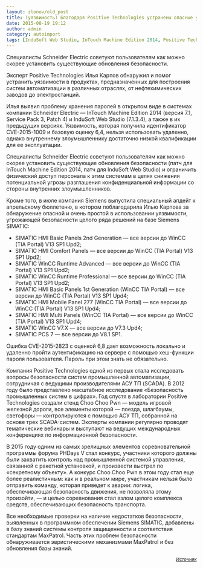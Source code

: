 ```yaml
---
layout: zlonov/old_post
title: (уязвимость) Благодаря Positive Technologies устранены опасные уязвимости в SCADA-системах Siemens и Schneider Electric
date: 2015-08-19 19:12
author: admin
category: autoimport
tags: [InduSoft Web Studio, InTouch Machine Edition 2014, Positive Technologies, Schneider Electric, Siemens, Siemens SIMATIC, Илья Карпов, нефтехимия, уязвимости]
---
```

<p class="preview">Специалисты Schneider Electric советуют пользователям как можно скорее установить существующие обновления безопасности.

<div class="news-full-content">

Эксперт Positive Technologies Илья Карпов обнаружил и помог устранить уязвимости в продуктах, предназначенных для построения систем автоматизации в различных отраслях, от нефтехимических заводов до электростанций.

Илья выявил проблему хранения паролей в открытом виде в системах компании Schneider Electric — InTouch Machine Edition 2014 (версия 7.1, Service Pack 3, Patch 4) и InduSoft Web Studio (7.1.3.4), а также в их предыдущих версиях. Уязвимость, которая получила идентификатор CVE-2015-1009 и базовую оценку 6,4, нельзя использовать удаленно, однако внутреннему злоумышленнику достаточно низкой квалификации для ее эксплуатации.

Специалисты Schneider Electric советуют пользователям как можно скорее установить существующие обновления безопасности (патч для InTouch Machine Edition 2014, патч для InduSoft Web Studio) и ограничить физический доступ персонала к этим системам в целях снижения потенциальной угрозы разглашения конфиденциальной информации со стороны внутренних злоумышленников.

Кроме того, в июле компания Siemens выпустила специальный апдейт к апрельскому бюллетеню, в котором поблагодарила Илью Карпова за обнаружение опасной и очень простой в использовании уязвимости, угрожающей безопасности целого ряда решений на базе Siemens SIMATIC:
<ul>
	<li>SIMATIC HMI Basic Panels 2nd Generation — все версии до WinCC (TIA Portal) V13 SP1 Upd2;</li>
	<li>SIMATIC HMI Comfort Panels — все версии до WinCC (TIA Portal) V13 SP1 Upd2;</li>
	<li>SIMATIC WinCC Runtime Advanced — все версии до WinCC (TIA Portal) V13 SP1 Upd2;</li>
	<li>SIMATIC WinCC Runtime Professional — все версии до WinCC (TIA Portal) V13 SP1 Upd2;</li>
	<li>SIMATIC HMI Basic Panels 1st Generation (WinCC TIA Portal) — все версии до WinCC (TIA Portal) V13 SP1 Upd4;</li>
	<li>SIMATIC HMI Mobile Panel 277 (WinCC TIA Portal) — все версии до WinCC (TIA Portal) V13 SP1 Upd4;</li>
	<li>SIMATIC HMI Multi Panels (WinCC TIA Portal) — все версии до WinCC (TIA Portal) V13 SP1 Upd4;</li>
	<li>SIMATIC WinCC V7.X — все версии до V7.3 Upd4;</li>
	<li>SIMATIC PCS 7 — все версии до V8.1 SP1.</li>
</ul>
Ошибка CVE-2015-2823 с оценкой 6,8 дает возможность локально и удаленно пройти аутентификацию на сервере с помощью хеш-функции пароля пользователя. Пароль при этом знать не обязательно.

Компания Positive Technologies одной из первых стала исследовать вопросы безопасности систем промышленной автоматизации, сотрудничая с ведущими производителями АСУ ТП (SCADA). В 2012 году было представлено масштабное исследование «Безопасность промышленных систем в цифрах». Год спустя в лаборатории Positive Technologies создали стенд Choo Choo Pwn — модель игровой железной дороги, все элементы которой — поезда, шлагбаумы, светофоры — контролируются с помощью АСУ ТП, собранной на основе трех SCADA-систем. Эксперты компании регулярно проводят тематические вебинары и выступают на ведущих международных конференциях по информационной безопасности.

В 2015 году одним из самых зрелищных элементов соревновательной программы форума PHDays V стал конкурс, участники которого должны были захватить контроль над промышленной системой управления, связанной с ракетной установкой, и произвести выстрел по «секретному объекту». А конкурс Choo Choo Pwn в этом году стал еще более реалистичным: как и в реальном мире, участникам нельзя было отправить команду, которая приведет к аварии: логика, обеспечивающая безопасность движения, не позволяла этому произойти, — и целью соревнования стал взлом целого комплекса средств, обеспечивающих безопасность транспорта.

Все необходимые проверки на наличие недостатков безопасности, выявленных в программном обеспечении Siemens SIMATIC, добавлены в базу знаний системы контроля защищенности и соответствия стандартам MaxPatrol. Часть этих проблем безопасности обнаруживается эвристическими механизмами MaxPatrol и без обновления базы знаний.
<p style="text-align: right;"><sub><em><a href="http://Специалисты Schneider Electric советуют пользователям как можно скорее установить существующие обновления безопасности. Эксперт Positive Technologies Илья Карпов обнаружил и помог устранить уязвимости в продуктах, предназначенных для построения систем автоматизации в различных отраслях, от нефтехимических заводов до электростанций. Илья выявил проблему хранения паролей в открытом виде в системах компании Schneider Electric — InTouch Machine Edition 2014 (версия 7.1, Service Pack 3, Patch 4) и InduSoft Web Studio (7.1.3.4), а также в их предыдущих версиях. Уязвимость, которая получила идентификатор CVE-2015-1009 и базовую оценку 6,4, нельзя использовать удаленно, однако внутреннему злоумышленнику достаточно низкой квалификации для ее эксплуатации. Специалисты Schneider Electric советуют пользователям как можно скорее установить существующие обновления безопасности (патч для InTouch Machine Edition 2014, патч для InduSoft Web Studio) и ограничить физический доступ персонала к этим системам в целях снижения потенциальной угрозы разглашения конфиденциальной информации со стороны внутренних злоумышленников. Кроме того, в июле компания Siemens выпустила специальный апдейт к апрельскому бюллетеню, в котором поблагодарила Илью Карпова за обнаружение опасной и очень простой в использовании уязвимости, угрожающей безопасности целого ряда решений на базе Siemens SIMATIC: SIMATIC HMI Basic Panels 2nd Generation — все версии до WinCC (TIA Portal) V13 SP1 Upd2; SIMATIC HMI Comfort Panels — все версии до WinCC (TIA Portal) V13 SP1 Upd2; SIMATIC WinCC Runtime Advanced — все версии до WinCC (TIA Portal) V13 SP1 Upd2; SIMATIC WinCC Runtime Professional — все версии до WinCC (TIA Portal) V13 SP1 Upd2; SIMATIC HMI Basic Panels 1st Generation (WinCC TIA Portal) — все версии до WinCC (TIA Portal) V13 SP1 Upd4; SIMATIC HMI Mobile Panel 277 (WinCC TIA Portal) — все версии до WinCC (TIA Portal) V13 SP1 Upd4; SIMATIC HMI Multi Panels (WinCC TIA Portal) — все версии до WinCC (TIA Portal) V13 SP1 Upd4; SIMATIC WinCC V7.X — все версии до V7.3 Upd4; SIMATIC PCS 7 — все версии до V8.1 SP1. Ошибка CVE-2015-2823 с оценкой 6,8 дает возможность локально и удаленно пройти аутентификацию на сервере с помощью хеш-функции пароля пользователя. Пароль при этом знать не обязательно. Компания Positive Technologies одной из первых стала исследовать вопросы безопасности систем промышленной автоматизации, сотрудничая с ведущими производителями АСУ ТП (SCADA). В 2012 году было представлено масштабное исследование «Безопасность промышленных систем в цифрах». Год спустя в лаборатории Positive Technologies создали стенд Choo Choo Pwn — модель игровой железной дороги, все элементы которой — поезда, шлагбаумы, светофоры — контролируются с помощью АСУ ТП, собранной на основе трех SCADA-систем. Эксперты компании регулярно проводят тематические вебинары и выступают на ведущих международных конференциях по информационной безопасности. В 2015 году одним из самых зрелищных элементов соревновательной программы форума PHDays V стал конкурс, участники которого должны были захватить контроль над промышленной системой управления, связанной с ракетной установкой, и произвести выстрел по «секретному объекту». А конкурс Choo Choo Pwn в этом году стал еще более реалистичным: как и в реальном мире, участникам нельзя было отправить команду, которая приведет к аварии: логика, обеспечивающая безопасность движения, не позволяла этому произойти, — и целью соревнования стал взлом целого комплекса средств, обеспечивающих безопасность транспорта. Все необходимые проверки на наличие недостатков безопасности, выявленных в программном обеспечении Siemens SIMATIC, добавлены в базу знаний системы контроля защищенности и соответствия стандартам MaxPatrol. Часть этих проблем безопасности обнаруживается эвристическими механизмами MaxPatrol и без обновления базы знаний." target="_blank">Источник</a></em></sub>

</div>
